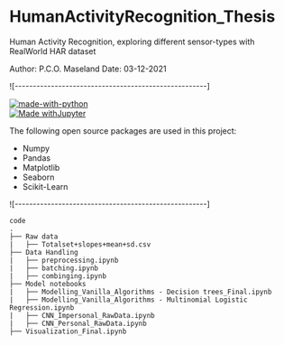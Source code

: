 # HumanActivityRecognition_Thesis
Human Activity Recognition, exploring different sensor-types with RealWorld HAR dataset

Author: P.C.O. Maseland
Date: 03-12-2021


![-----------------------------------------------------]
<!-- PREREQUISITES -->

[![made-with-python](https://img.shields.io/badge/Made%20with-Python-1f425f.svg)](https://www.python.org/) <br>
[![Made withJupyter](https://img.shields.io/badge/Made%20with-Jupyter-orange?style=for-the-badge&logo=Jupyter)](https://jupyter.org/try) <br>

<!--This project is written in Python programming language. <br>-->
The following open source packages are used in this project:
* Numpy
* Pandas
* Matplotlib
* Seaborn
* Scikit-Learn


![-----------------------------------------------------]
<!-- FOLDER STRUCTURE -->
    code
    .
    ├── Raw data
    |   ├── Totalset+slopes+mean+sd.csv
    ├── Data Handling
    |   ├── preprocessing.ipynb
    |   ├── batching.ipynb
    |   ├── combinging.ipynb  
    ├── Model notebooks
    |   ├── Modelling_Vanilla_Algorithms - Decision trees_Final.ipynb
    |   ├── Modelling_Vanilla_Algorithms - Multinomial Logistic Regression.ipynb  
    |   ├── CNN_Impersonal_RawData.ipynb    
    |   ├── CNN_Personal_RawData.ipynb 
    ├── Visualization_Final.ipynb
    
    
